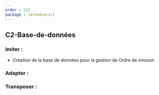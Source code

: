 ```yaml
---
order : 112
package : imranesarsri
---
```


## C2-Base-de-données

### Imiter :
- Création de la base de données pour la gestion de Ordre de mission

### Adapter :

### Transposer :